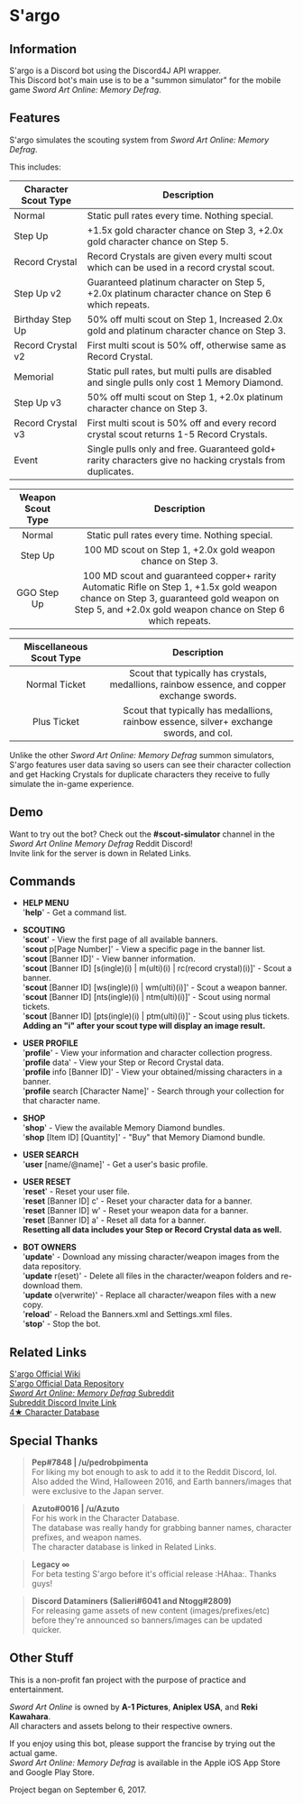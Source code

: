 # S'argo
## Information
S'argo is a Discord bot using the Discord4J API wrapper.  
This Discord bot's main use is to be a "summon simulator" for the mobile game *Sword Art Online: Memory Defrag*.

## Features
S'argo simulates the scouting system from *Sword Art Online: Memory Defrag*.

This includes:  

| Character Scout Type | Description |
| -------------------- | ------------ |
| Normal | Static pull rates every time. Nothing special. |
| Step Up | +1.5x gold character chance on Step 3, +2.0x gold character chance on Step 5. |
| Record Crystal | Record Crystals are given every multi scout which can be used in a record crystal scout. |  
| Step Up v2 | Guaranteed platinum character on Step 5, +2.0x platinum character chance on Step 6 which repeats. |  
| Birthday Step Up | 50% off multi scout on Step 1, Increased 2.0x gold and platinum character chance on Step 3. |  
| Record Crystal v2 | First multi scout is 50% off, otherwise same as Record Crystal. |  
| Memorial | Static pull rates, but multi pulls are disabled and single pulls only cost 1 Memory Diamond. |  
| Step Up v3 | 50% off multi scout on Step 1, +2.0x platinum character chance on Step 3. |  
| Record Crystal v3 | First multi scout is 50% off and every record crystal scout returns 1-5 Record Crystals. |  
| Event | Single pulls only and free. Guaranteed gold+ rarity characters give no hacking crystals from duplicates. |  

| Weapon Scout Type | Description |  
| :---: | :---: |  
| Normal | Static pull rates every time. Nothing special. |  
| Step Up | 100 MD scout on Step 1, +2.0x gold weapon chance on Step 3. |
| GGO Step Up | 100 MD scout and guaranteed copper+ rarity Automatic Rifle on Step 1, +1.5x gold weapon chance on Step 3, guaranteed gold weapon on Step 5, and +2.0x gold weapon chance on Step 6 which repeats. |  

| Miscellaneous Scout Type | Description |  
| :---: | :---: |  
| Normal Ticket | Scout that typically has crystals, medallions, rainbow essence, and copper exchange swords. |  
| Plus Ticket | Scout that typically has medallions, rainbow essence, silver+ exchange swords, and col. |

Unlike the other *Sword Art Online: Memory Defrag* summon simulators, S'argo features user data 
saving so users can see their character collection and get Hacking Crystals for duplicate characters
they receive to fully simulate the in-game experience.

## Demo
Want to try out the bot? Check out the **#scout-simulator** channel in the *Sword Art Online Memory Defrag* Reddit Discord!  
Invite link for the server is down in Related Links.

## Commands
- **HELP MENU**  
'**help**' - Get a command list.

- **SCOUTING**  
'**scout**' - View the first page of all available banners.  
'**scout** p[Page Number]' - View a specific page in the banner list.  
'**scout** [Banner ID]' - View banner information.  
'**scout** [Banner ID] [s(ingle)(i) | m(ulti)(i) | rc(record crystal)(i)]' - Scout a banner.  
'**scout** [Banner ID] [ws(ingle)(i) | wm(ulti)(i)]' - Scout a weapon banner.  
'**scout** [Banner ID] [nts(ingle)(i) | ntm(ulti)(i)]' - Scout using normal tickets.  
'**scout** [Banner ID] [pts(ingle)(i) | ptm(ulti)(i)]' - Scout using plus tickets.  
**Adding an "i" after your scout type will display an image result.**

- **USER PROFILE**  
'**profile**' - View your information and character collection progress.  
'**profile** data' - View your Step or Record Crystal data.  
'**profile** info [Banner ID]' - View your obtained/missing characters in a banner.  
'**profile** search [Character Name]' - Search through your collection for that character name.

- **SHOP**  
'**shop**' - View the available Memory Diamond bundles.  
'**shop** [Item ID] [Quantity]' - "Buy" that Memory Diamond bundle.

- **USER SEARCH**  
'**user** [name/@name]' - Get a user's basic profile.

- **USER RESET**  
'**reset**' - Reset your user file.  
'**reset** [Banner ID] c' - Reset your character data for a banner.  
'**reset** [Banner ID] w' - Reset your weapon data for a banner.  
'**reset** [Banner ID] a' - Reset all data for a banner.  
**Resetting all data includes your Step or Record Crystal data as well.**

- **BOT OWNERS**  
'**update**' - Download any missing character/weapon images from the data repository.  
'**update** r(eset)' - Delete all files in the character/weapon folders and re-download them.  
'**update** o(verwrite)' - Replace all character/weapon files with a new copy.   
'**reload**' - Reload the Banners.xml and Settings.xml files.   
'**stop**' - Stop the bot.  

## Related Links
[S'argo Official Wiki](https://github.com/Expugn/S-argo/wiki "Wiki")  
[S'argo Official Data Repository](https://github.com/Expugn/S-argo_Data_v2 "Official Data Repository")  
[*Sword Art Online: Memory Defrag* Subreddit](https://www.reddit.com/r/MemoryDefrag/ "Fan Subreddit")  
[Subreddit Discord Invite Link](http://discord.gg/MemoryDefrag "Discord Invite Link")  
[4★ Character Database](https://www.reddit.com/r/MemoryDefrag/comments/5yyr4j/sao_md_4_database/ "4★ Character Database")

## Special Thanks
> **Pep#7848 | /u/pedrobpimenta**  
  For liking my bot enough to ask to add it to the Reddit Discord, lol.  
  Also added the Wind, Halloween 2016, and Earth banners/images that were exclusive to the Japan server.
  
> **Azuto#0016 | /u/Azuto**  
  For his work in the Character Database.  
  The database was really handy for grabbing banner names, character prefixes, and weapon names.  
  The character database is linked in Related Links.
  
> **Legacy ∞**  
  For beta testing S'argo before it's official release :HAhaa:. Thanks guys!
  
> **Discord Dataminers (Salieri#6041 and Ntogg#2809)**  
  For releasing game assets of new content (images/prefixes/etc) before they're announced so banners/images
  can be updated quicker.

## Other Stuff
This is a non-profit fan project with the purpose of practice and entertainment.

*Sword Art Online* is owned by **A-1 Pictures**, **Aniplex USA**, and **Reki Kawahara**.  
All characters and assets belong to their respective owners.  

If you enjoy using this bot, please support the francise by trying out the actual game.  
*Sword Art Online: Memory Defrag* is available in the Apple iOS App Store and Google Play Store.

Project began on September 6, 2017.